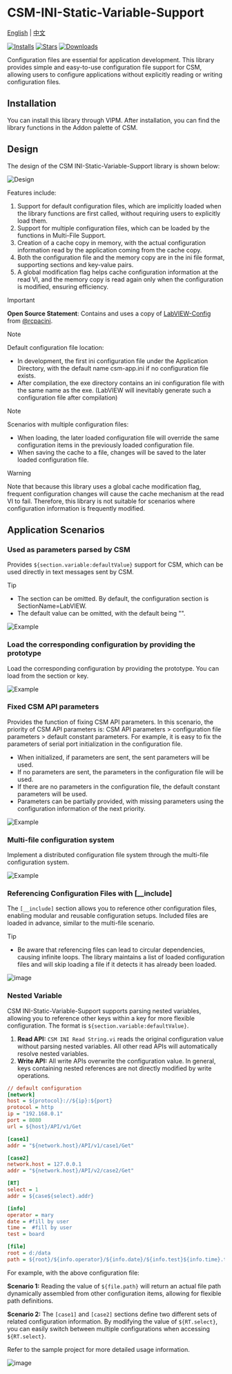 # CSM-INI-Static-Variable-Support

[English](./README.md) | [中文](./README(zh-cn).md)

[![Installs](https://www.vipm.io/package/nevstop_lib_csm_ini_static_variable_support/badge.svg?metric=installs)](https://www.vipm.io/package/nevstop_lib_csm_ini_static_variable_support/)
[![Stars](https://www.vipm.io/package/nevstop_lib_csm_ini_static_variable_support/badge.svg?metric=stars)](https://www.vipm.io/package/nevstop_lib_csm_ini_static_variable_support/)
[![Downloads](https://img.shields.io/github/downloads/NEVSTOP-LAB/CSM-INI-Static-Variable-Support/total)](https://github.com/NEVSTOP-LAB/CSM-INI-Static-Variable-Support/releases)

Configuration files are essential for application development. This library provides simple and easy-to-use configuration file support for CSM, allowing users to configure applications without explicitly reading or writing configuration files.

## Installation

You can install this library through VIPM. After installation, you can find the library functions in the Addon palette of CSM.

## Design

The design of the CSM INI-Static-Variable-Support library is shown below:

![Design](.github/csm-ini-variable-cache-design.svg)

Features include:

1. Support for default configuration files, which are implicitly loaded when the library functions are first called, without requiring users to explicitly load them.
2. Support for multiple configuration files, which can be loaded by the functions in Multi-File Support.
3. Creation of a cache copy in memory, with the actual configuration information read by the application coming from the cache copy.
4. Both the configuration file and the memory copy are in the ini file format, supporting sections and key-value pairs.
5. A global modification flag helps cache configuration information at the read VI, and the memory copy is read again only when the configuration is modified, ensuring efficiency.

> [!IMPORTANT]
> **Open Source Statement**: Contains and uses a copy of [LabVIEW-Config](https://github.com/rcpacini/LabVIEW-Config) from [@rcpacini](https://github.com/rcpacini).

> [!NOTE]
> Default configuration file location:
>
> - In development, the first ini configuration file under the Application Directory, with the default name csm-app.ini if no configuration file exists.
> - After compilation, the exe directory contains an ini configuration file with the same name as the exe. (LabVIEW will inevitably generate such a configuration file after compilation)

> [!NOTE]
> Scenarios with multiple configuration files:
>
> - When loading, the later loaded configuration file will override the same configuration items in the previously loaded configuration file.
> - When saving the cache to a file, changes will be saved to the later loaded configuration file.

> [!WARNING]
> Note that because this library uses a global cache modification flag, frequent configuration changes will cause the cache mechanism at the read VI to fail. Therefore, this library is not suitable for scenarios where configuration information is frequently modified.

## Application Scenarios

### Used as parameters parsed by CSM

Provides `${section.variable:defaultValue}` support for CSM, which can be used directly in text messages sent by CSM.

> [!TIP]
>
> - The section can be omitted. By default, the configuration section is SectionName=LabVIEW.
> - The default value can be omitted, with the default being "".

![Example](.github/1.png)

### Load the corresponding configuration by providing the prototype

Load the corresponding configuration by providing the prototype. You can load from the section or key.

![Example](.github/2.png)

### Fixed CSM API parameters

Provides the function of fixing CSM API parameters. In this scenario, the priority of CSM API parameters is: CSM API parameters > configuration file parameters > default constant parameters. For example, it is easy to fix the parameters of serial port initialization in the configuration file.

- When initialized, if parameters are sent, the sent parameters will be used.
- If no parameters are sent, the parameters in the configuration file will be used.
- If there are no parameters in the configuration file, the default constant parameters will be used.
- Parameters can be partially provided, with missing parameters using the configuration information of the next priority.

![Example](.github/3.png)

### Multi-file configuration system

Implement a distributed configuration file system through the multi-file configuration system.

![Example](.github/4.png)

### Referencing Configuration Files with [__include]

The `[__include]` section allows you to reference other configuration files, enabling modular and reusable configuration setups. Included files are loaded in advance, similar to the multi-file scenario.

> [!TIP]
>
> - Be aware that referencing files can lead to circular dependencies, causing infinite loops. The library maintains a list of loaded configuration files and will skip loading a file if it detects it has already been loaded.

![image](.github/6.png)

### Nested Variable

CSM INI-Static-Variable-Support supports parsing nested variables, allowing you to reference other keys within a key for more flexible configuration. The format is `${section.variable:defaultValue}`.

1. **Read API:** `CSM INI Read String.vi` reads the original configuration value without parsing nested variables. All other read APIs will automatically resolve nested variables.
2. **Write API:** All write APIs overwrite the configuration value. In general, keys containing nested references are not directly modified by write operations.

``` ini
// default configuration
[network]
host = ${protocol}://${ip}:${port}
protocol = http
ip = "192.168.0.1"
port = 8080
url = ${host}/API/v1/Get

[case1]
addr = "${network.host}/API/v1/case1/Get"

[case2]
network.host = 127.0.0.1
addr = "${network.host}/API/v2/case2/Get"

[RT]
select = 1
addr = ${case${select}.addr}

[info]
operator = mary
date = #fill by user
time =  #fill by user
test = board

[file]
root = d:/data
path = ${root}/${info.operator}/${info.date}/${info.test}${info.time}.tdms
```

For example, with the above configuration file:

**Scenario 1:** Reading the value of `${file.path}` will return an actual file path dynamically assembled from other configuration items, allowing for flexible path definitions.

**Scenario 2:** The `[case1]` and `[case2]` sections define two different sets of related configuration information. By modifying the value of `${RT.select}`, you can easily switch between multiple configurations when accessing `${RT.select}`.

Refer to the sample project for more detailed usage information.

![image](.github/7.png)